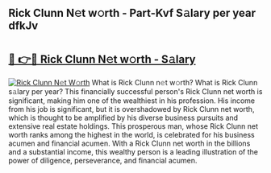 ## Rick Clunn N𝚎t w𝚘rth - Part-Kvf S𝚊lary per year dfkJv

# <h2><a href="http://gc1whw.nevu.top/?p=Rick+Clunn">🔗 👉🔴 Rick Clunn N𝚎t w𝚘rth - S𝚊lary</a></h2>

[![Rick Clunn N𝚎t W𝚘rth](https://i.imgur.com/Oavwk0R.jpeg)](http://gc1whw.nevu.top/?p=Rick+Clunn)
What is Rick Clunn n𝚎t w𝚘rth? What is Rick Clunn s𝚊lary per year?
This financially successful person's Rick Clunn net worth is significant, making him one of the wealthiest in his profession. His income from his job is significant, but it is overshadowed by Rick Clunn net worth, which is thought to be amplified by his diverse business pursuits and extensive real estate holdings. This prosperous man, whose Rick Clunn net worth ranks among the highest in the world, is celebrated for his business acumen and financial acumen. With a Rick Clunn net worth in the billions and a substantial income, this wealthy person is a leading illustration of the power of diligence, perseverance, and financial acumen.
